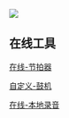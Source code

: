 ![](http://cdn.qiniu.liyansheng.top/img/20240716145334.png)

## 在线工具
[在线-节拍器](https://metronome-online.com/zh)

[自定义-鼓机](https://wambox.net/)

[在线-本地录音](/vuepage/LocalRecording)